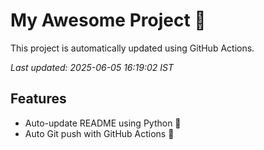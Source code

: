 # My Awesome Project 🚀

This project is automatically updated using GitHub Actions.

_Last updated: 2025-06-05 16:19:02 IST_

## Features
- Auto-update README using Python 🐍
- Auto Git push with GitHub Actions 🤖
